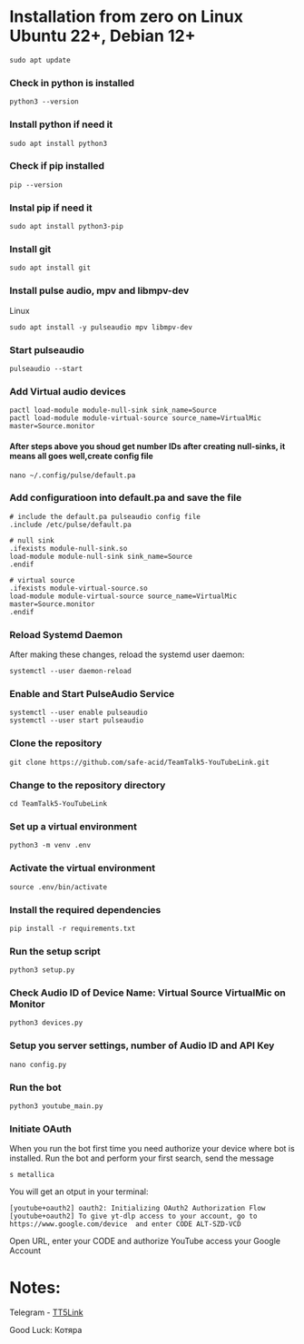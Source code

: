 # Installation from zero on Linux Ubuntu 22+, Debian 12+

```shell script
sudo apt update
```
### Check in python is installed
```shell script
python3 --version 
```
### Install python if need it
```shell script
sudo apt install python3
```
### Check if pip installed
```shell script
pip --version
```
### Instal pip if need it
```shell script
sudo apt install python3-pip
```
### Install git
```shell script
sudo apt install git
```
### Install pulse audio, mpv and libmpv-dev
Linux
```shell script
sudo apt install -y pulseaudio mpv libmpv-dev
```

### Start pulseaudio
```shell script
pulseaudio --start
```
### Add Virtual audio devices
```shell script
pactl load-module module-null-sink sink_name=Source
pactl load-module module-virtual-source source_name=VirtualMic master=Source.monitor
```
#### After steps above you shoud get number IDs after creating null-sinks, it means all goes well,create config file
```shell script
nano ~/.config/pulse/default.pa 
```
### Add configuratioon into default.pa and save the file 
```shell script
# include the default.pa pulseaudio config file
.include /etc/pulse/default.pa

# null sink
.ifexists module-null-sink.so
load-module module-null-sink sink_name=Source
.endif

# virtual source
.ifexists module-virtual-source.so
load-module module-virtual-source source_name=VirtualMic master=Source.monitor
.endif
```
### Reload Systemd Daemon
After making these changes, reload the systemd user daemon:
```shell script
systemctl --user daemon-reload
```
### Enable and Start PulseAudio Service
```shell script
systemctl --user enable pulseaudio
systemctl --user start pulseaudio
```

### Clone the repository
```shell script
git clone https://github.com/safe-acid/TeamTalk5-YouTubeLink.git
```
### Change to the repository directory
```shell script
cd TeamTalk5-YouTubeLink
```

### Set up a virtual environment
```shell script
python3 -m venv .env
```

### Activate the virtual environment
```shell script
source .env/bin/activate
```

### Install the required dependencies
```shell script
pip install -r requirements.txt
```

### Run the setup script
```shell script
python3 setup.py
```

### Check Audio ID of Device Name: Virtual Source VirtualMic on Monitor
```shell script
python3 devices.py
```
### Setup you server settings, number of Audio ID and API Key
```shell script
nano config.py
```
### Run the bot
```shell script
python3 youtube_main.py
```
### Initiate OAuth
When you run the bot first time you need authorize your device where bot is installed.
Run the bot and perform your first search, send the message
```shell script
s metallica
```
You will get an otput in your terminal:
```shell script
[youtube+oauth2] oauth2: Initializing OAuth2 Authorization Flow
[youtube+oauth2] To give yt-dlp access to your account, go to
https://www.google.com/device  and enter CODE ALT-SZD-VCD
```
Open URL, enter your CODE and authorize YouTube access your Google Account

# Notes:
Telegram - <a href="https://t.me/TT5Link"> TT5Link</a>

Good Luck:
Котяра 
